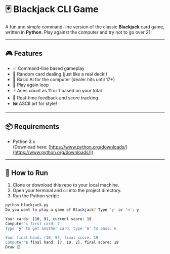 # 🃏 Blackjack CLI Game

A fun and simple command-line version of the classic **Blackjack** card game, written in **Python**. Play against the computer and try not to go over 21!

---

## 🎮 Features

- ✅ Command-line based gameplay
- 🎲 Random card dealing (just like a real deck!)
- 🧠 Basic AI for the computer (dealer hits until 17+)
- 🔁 Play again loop
- 🃏 Aces count as 11 or 1 based on your total
- 💬 Real-time feedback and score tracking
- 🖼️ ASCII art for style!

---

## 📦 Requirements

- Python 3.x  
(Download here: [https://www.python.org/downloads/](https://www.python.org/downloads/))

---

## 🚀 How to Run

1. Clone or download this repo to your local machine.
2. Open your terminal and `cd` into the project directory.
3. Run the Python script:

```bash
python blackjack.py
Do you want to play a game of Blackjack? Type 'y' or 'n': y

Your cards: [10, 9], current score: 19
Computer's first card: 7
Type 'y' to get another card, type 'n' to pass: n

Your final hand: [10, 9], final score: 19
Computer's final hand: [7, 10, 2], final score: 19
Draw 🙃



